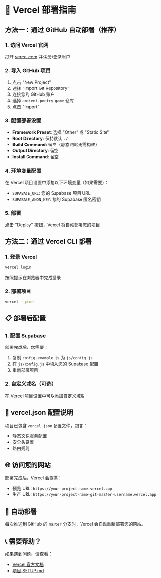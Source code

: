 # 🚀 Vercel 部署指南

## 方法一：通过 GitHub 自动部署（推荐）

### 1. 访问 Vercel 官网
打开 [vercel.com](https://vercel.com) 并注册/登录账户

### 2. 导入 GitHub 项目
1. 点击 "New Project"
2. 选择 "Import Git Repository"
3. 连接您的 GitHub 账户
4. 选择 `ancient-poetry-game` 仓库
5. 点击 "Import"

### 3. 配置部署设置
- **Framework Preset**: 选择 "Other" 或 "Static Site"
- **Root Directory**: 保持默认 `./`
- **Build Command**: 留空（静态网站无需构建）
- **Output Directory**: 留空
- **Install Command**: 留空

### 4. 环境变量配置
在 Vercel 项目设置中添加以下环境变量（如果需要）：
- `SUPABASE_URL`: 您的 Supabase 项目 URL
- `SUPABASE_ANON_KEY`: 您的 Supabase 匿名密钥

### 5. 部署
点击 "Deploy" 按钮，Vercel 将自动部署您的项目

## 方法二：通过 Vercel CLI 部署

### 1. 登录 Vercel
```bash
vercel login
```
按照提示在浏览器中完成登录

### 2. 部署项目
```bash
vercel --prod
```

## 📋 部署后配置

### 1. 配置 Supabase
部署完成后，您需要：
1. 复制 `config.example.js` 为 `js/config.js`
2. 在 `js/config.js` 中填入您的 Supabase 配置
3. 重新部署项目

### 2. 自定义域名（可选）
在 Vercel 项目设置中可以添加自定义域名

## 🔧 vercel.json 配置说明

项目已包含 `vercel.json` 配置文件，包含：
- 静态文件服务配置
- 安全头设置
- 路由规则

## 🌐 访问您的网站

部署完成后，Vercel 会提供：
- 预览 URL: `https://your-project-name.vercel.app`
- 生产 URL: `https://your-project-name-git-master-username.vercel.app`

## 🔄 自动部署

每次推送到 GitHub 的 `master` 分支时，Vercel 会自动重新部署您的网站。

## 📞 需要帮助？

如果遇到问题，请查看：
- [Vercel 官方文档](https://vercel.com/docs)
- [项目 SETUP.md](./SETUP.md)